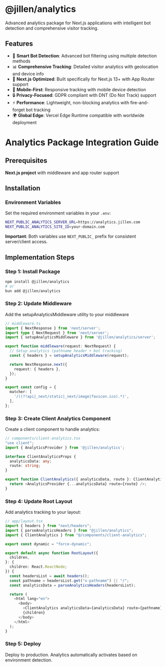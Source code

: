 # @jillen/analytics

Advanced analytics package for Next.js applications with intelligent bot detection and comprehensive visitor tracking.

## Features

- 🤖 **Smart Bot Detection**: Advanced bot filtering using multiple detection methods
- 📊 **Comprehensive Tracking**: Detailed visitor analytics with geolocation and device info
- 🚀 **Next.js Optimized**: Built specifically for Next.js 13+ with App Router support
- 📱 **Mobile-First**: Responsive tracking with mobile device detection
- 🔒 **Privacy-Focused**: GDPR compliant with DNT (Do Not Track) support
- ⚡ **Performance**: Lightweight, non-blocking analytics with fire-and-forget bot tracking
- 🌍 **Global Edge**: Vercel Edge Runtime compatible with worldwide deployment

# Analytics Package Integration Guide

## Prerequisites

**Next.js project** with middleware and app router support

## Installation

### Environment Variables

Set the required environment variables in your `.env`:

```bash
NEXT_PUBLIC_ANALYTICS_SERVER_URL=https://analytics.jillen.com
NEXT_PUBLIC_ANALYTICS_SITE_ID=your-domain.com
```

**Important**: Both variables use `NEXT_PUBLIC_` prefix for consistent server/client access.

## Implementation Steps

### Step 1: Install Package

```bash
npm install @jillen/analytics
# or
bun add @jillen/analytics
```

### Step 2: Update Middleware

Add the setupAnalyticsMiddleware utility to your middleware

```typescript
// middleware.ts
import { NextResponse } from 'next/server';
import type { NextRequest } from 'next/server';
import { setupAnalyticsMiddleware } from '@jillen/analytics/server';

export function middleware(request: NextRequest) {
  // Setup analytics (pathname header + bot tracking)
  const { headers } = setupAnalyticsMiddleware(request);

  return NextResponse.next({
    request: { headers },
  });
}

export const config = {
  matcher: [
    '/((?!api|_next/static|_next/image|favicon.ico).*)',
  ],
};
```

### Step 3: Create Client Analytics Component

Create a client component to handle analytics:

```typescript
// components/client-analytics.tsx
"use client";
import { AnalyticsProvider } from '@jillen/analytics';

interface ClientAnalyticsProps {
  analyticsData: any;
  route: string;
}

export function ClientAnalytics({ analyticsData, route }: ClientAnalyticsProps) {
  return <AnalyticsProvider {...analyticsData} route={route} />;
}
```

### Step 4: Update Root Layout

Add analytics tracking to your layout:

```typescript
// app/layout.tsx
import { headers } from "next/headers";
import { parseAnalyticsHeaders } from "@jillen/analytics";
import { ClientAnalytics } from "@/components/client-analytics";

export const dynamic = "force-dynamic";

export default async function RootLayout({
  children,
}: {
  children: React.ReactNode;
}) {
  const headersList = await headers();
  const pathname = headersList.get("x-pathname") || "/";
  const analyticsData = parseAnalyticsHeaders(headersList);

  return (
    <html lang="en">
      <body>
        <ClientAnalytics analyticsData={analyticsData} route={pathname} />
        {children}
      </body>
    </html>
  );
}
```

### Step 5: Deploy

Deploy to production. Analytics automatically activates based on environment detection.
